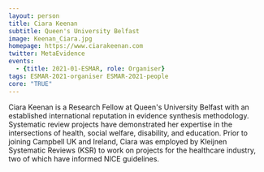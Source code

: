 ```yaml
---
layout: person
title: Ciara Keenan
subtitle: Queen's University Belfast
image: Keenan_Ciara.jpg
homepage: https://www.ciarakeenan.com
twitter: MetaEvidence
events:
  - {title: 2021-01-ESMAR, role: Organiser}
tags: ESMAR-2021-organiser ESMAR-2021-people
core: "TRUE"
---
```

Ciara Keenan is a Research Fellow at Queen's University Belfast with an established international reputation in evidence synthesis methodology. Systematic review projects have demonstrated her expertise in the intersections of health, social welfare, disability, and education. Prior to joining Campbell UK and Ireland, Ciara was employed by Kleijnen Systematic Reviews (KSR) to work on projects for the healthcare industry, two of which have informed NICE guidelines.